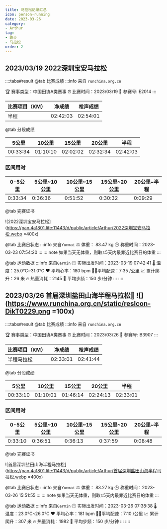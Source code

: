 ```yaml
---
title: 马拉松记录汇总
icon: person-running
date: 2023-03-26
category:
- Arthur
tag:
- 跑步
- 马拉松
order: 2
---
```


## 2023/03/19 2022深圳宝安马拉松 

::::tabs#result
@tab 比赛成绩 
:::info 来自 `runchina.org.cn`

🏆 赛事类型：中国田协A类赛事
⏰ 比赛时间：2023/03/19
🔢 参赛号: E2014
:::

| 比赛项目（KM） | 净成绩        | 枪声成绩      |
| -------------- | ------------- | ------------- |
| 半程   | 02:42:03 | 02:54:01 |

@tab 分段成绩

| 5公里 | 10公里 | 15公里 | 20公里 | 半程 |
|---|---|---|---|---|
| 00:33:34 | 01:10:10 | 02:02:02 | 02:32:34 | 02:42:03 |

### 区间用时

| 0-5公里 | 5公里~10公里 | 10公里~15公里 | 15公里~20公里 | 20公里~半程 |
|---|---|---|---|---|
| 0:33:34 | 0:36:36 | 0:51:52 | 0:30:32 | 0:09:29 |

@tab 完赛证书

![2022深圳宝安马拉松](https://pan.4a1801.life:11443/d/public/article/Arthur/2022深圳宝安马拉松.webp =400x)


@tab 比赛日状态
:::info 来自`Yunmai`
⚖️ 体重： 83.47 kg
🕒 称重时间：2023-03-23 07:54:20
:::
::: note 
如果当天无体重，则取±5天内最靠近比赛日的体重
:::

@tab 运动数据
:::info 来自`Garmin`
🕒 实际出发时间：2023-03-19 07:42:41
🌡️ 温度：25.0℃~31.0℃
❤️ 平均心率：180 bpm
🏃‍♂️平均配速：7:35 /公里
📈 累计爬升：26 米
🔥 热量消耗：2145
 👣 平均步频：150 步/分钟
:::
::::

## 2023/03/26 首届深圳盐田山海半程马拉松🥇 ![](https://www.runchina.org.cn/static/resIcon-DikT0229.png =100x)

::::tabs#result
@tab 比赛成绩 
:::info 来自 `runchina.org.cn`

🏆 赛事类型：中国田协A类赛事
⏰ 比赛时间：2023/03/26
🔢 参赛号: B3907
:::

| 比赛项目（KM） | 净成绩        | 枪声成绩      |
| -------------- | ------------- | ------------- |
| 半程马拉松   | 02:33:01 | 02:41:44 |

@tab 分段成绩

| 5公里 | 10公里 | 15公里 | 20公里 | 半程 |
|---|---|---|---|---|
| 00:33:10 | 01:10:01 | 01:46:14 | 02:24:13 | 02:33:01 |

### 区间用时

| 0-5公里 | 5公里~10公里 | 10公里~15公里 | 15公里~20公里 | 20公里~半程 |
|---|---|---|---|---|
| 0:33:10 | 0:36:51 | 0:36:13 | 0:37:59 | 0:08:48 |

@tab 完赛证书

![首届深圳盐田山海半程马拉松](https://pan.4a1801.life:11443/d/public/article/Arthur/首届深圳盐田山海半程马拉松.webp =400x)


@tab 比赛日状态
:::info 来自`Yunmai`
⚖️ 体重： 83.27 kg
🕒 称重时间：2023-03-26 15:51:55
:::
::: note 
如果当天无体重，则取±5天内最靠近比赛日的体重
:::

@tab 运动数据
:::info 来自`Garmin`
🕒 实际出发时间：2023-03-26 07:38:38
🌡️ 温度：23.0℃~26.0℃
❤️ 平均心率：181 bpm
🏃‍♂️平均配速：7:10 /公里
📈 累计爬升：307 米
🔥 热量消耗：1982
 👣 平均步频：150 步/分钟
:::
::::

